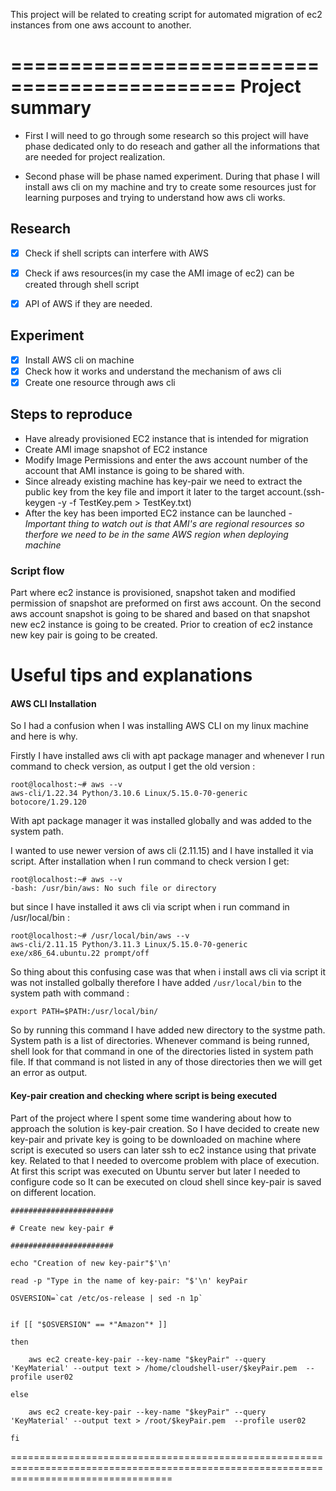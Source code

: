 

This project will be related to creating script for automated migration of ec2 instances from one aws account to another.

=============================================
Project summary
=============================================



- First I will need to go through some research so this project will have phase dedicated only to do reseach and gather all the informations that are needed for project realization.

- Second phase will be phase named experiment. During that phase I will install aws cli on my machine and try to create some resources just for learning purposes and trying to understand how aws cli works.


## Research 

- [x] Check if shell scripts can interfere with AWS
- [x] Check if aws resources(in my case the AMI image of ec2) can be created through shell script
- [x] API of AWS if they are needed.


## Experiment 

- [x] Install AWS cli on machine
- [x] Check how it works and understand the mechanism of aws cli
- [x] Create one resource through aws cli

## Steps to reproduce


- Have already provisioned EC2 instance that is intended for migration
- Create AMI image snapshot of EC2 instance
- Modify Image Permissions and enter the aws account number of the account that AMI instance is going to be shared with.
- Since already existing machine has key-pair we need to extract the public key from the key file and import it later to the target account.(ssh-keygen -y -f TestKey.pem > TestKey.txt)
- After the key has been imported EC2 instance can be launched - *Important thing to watch out is that AMI's are regional resources so therfore we need to be in the same AWS region when deploying machine*


### Script flow

Part where ec2 instance is provisioned, snapshot taken and modified permission of snapshot are preformed on first aws account. On the second aws account snapshot is going to be shared and based on that snapshot new ec2 instance is going to be created. Prior to creation of ec2 instance new key pair is  going to be created.



Useful tips and explanations
========================================================================================================================================

#### AWS CLI Installation

So I had a confusion when I was installing AWS CLI on my linux machine and here is why.

Firstly I have installed aws cli with apt package manager and whenever I run command to check version, as output I get the old version :

```
root@localhost:~# aws --v
aws-cli/1.22.34 Python/3.10.6 Linux/5.15.0-70-generic botocore/1.29.120
```

With apt package manager it was installed globally and was added to the system path.

I wanted to use newer version of aws cli (2.11.15) and I have installed it via script. After installation when I run command to check version I get: 

```
root@localhost:~# aws --v
-bash: /usr/bin/aws: No such file or directory

```

but since I have installed it aws cli via script when i run command in /usr/local/bin :

```
root@localhost:~# /usr/local/bin/aws --v
aws-cli/2.11.15 Python/3.11.3 Linux/5.15.0-70-generic exe/x86_64.ubuntu.22 prompt/off

```


So thing about this confusing case  was that when i install aws cli via script it was not installed golbally therefore I have added `/usr/local/bin` to the system path with command :

```
export PATH=$PATH:/usr/local/bin/
```

So by running this command I have added new directory to the systme path. System path is a list of directories. Whenever command is being runned, shell look for that command in one of the directories listed in system path file. If that command is not listed in any of those directories then we will get an error as output. 


#### Key-pair creation and checking where script is being executed

Part of the project where I spent some time wandering about how to approach the solution is key-pair creation. So I have decided to create new key-pair and private key is going to be downloaded on machine where script is executed so users can later ssh to ec2 instance using that private key. Related to that I needed to overcome problem with place of execution. At first this script was executed on Ubuntu server but later  I needed to configure code so It can be executed on cloud shell since key-pair is saved on different location.

```
#######################

# Create new key-pair #

#######################

echo "Creation of new key-pair"$'\n'

read -p "Type in the name of key-pair: "$'\n' keyPair

OSVERSION=`cat /etc/os-release | sed -n 1p`


if [[ "$OSVERSION" == *"Amazon"* ]]

then

    aws ec2 create-key-pair --key-name "$keyPair" --query 'KeyMaterial' --output text > /home/cloudshell-user/$keyPair.pem  --profile user02

else

    aws ec2 create-key-pair --key-name "$keyPair" --query 'KeyMaterial' --output text > /root/$keyPair.pem  --profile user02

fi
```


========================================================================================================================================

